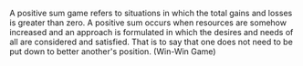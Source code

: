 A positive sum game refers to situations in which the total gains and losses is greater than zero. A positive sum occurs when resources are somehow increased and an approach is formulated in which  the desires and needs of all are considered and satisfied. That is to say that one does not need to be put down to better another's position. (Win-Win Game)